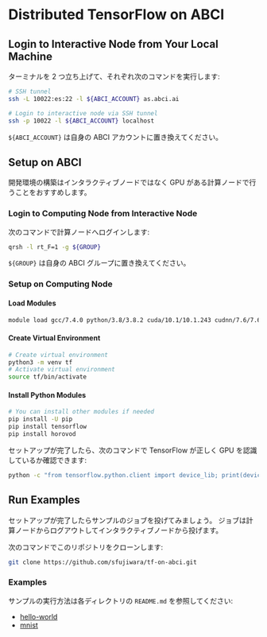 # Distributed TensorFlow on ABCI

## Login to Interactive Node from Your Local Machine

ターミナルを 2 つ立ち上げて、それぞれ次のコマンドを実行します:

```bash
# SSH tunnel
ssh -L 10022:es:22 -l ${ABCI_ACCOUNT} as.abci.ai
```

```bash
# Login to interactive node via SSH tunnel
ssh -p 10022 -l ${ABCI_ACCOUNT} localhost
```

`${ABCI_ACCOUNT}` は自身の ABCI アカウントに置き換えてください。

## Setup on ABCI

開発環境の構築はインタラクティブノードではなく GPU がある計算ノードで行うことをおすすめします。

### Login to Computing Node from Interactive Node

次のコマンドで計算ノードへログインします:

```bash
qrsh -l rt_F=1 -g ${GROUP}
```

`${GROUP}` は自身の ABCI グループに置き換えてください。

### Setup on Computing Node

#### Load Modules

```bash
module load gcc/7.4.0 python/3.8/3.8.2 cuda/10.1/10.1.243 cudnn/7.6/7.6.5 openmpi/2.1.6
```

#### Create Virtual Environment

```bash
# Create virtual environment
python3 -m venv tf
# Activate virtual environment
source tf/bin/activate
```

#### Install Python Modules

```bash
# You can install other modules if needed
pip install -U pip
pip install tensorflow
pip install horovod
```

セットアップが完了したら、次のコマンドで TensorFlow が正しく GPU を認識しているか確認できます:

```bash
python -c "from tensorflow.python.client import device_lib; print(device_lib.list_local_devices())"
```

## Run Examples

セットアップが完了したらサンプルのジョブを投げてみましょう。
ジョブは計算ノードからログアウトしてインタラクティブノードから投げます。

次のコマンドでこのリポジトリをクローンします:

```bash
git clone https://github.com/sfujiwara/tf-on-abci.git
```

### Examples

サンプルの実行方法は各ディレクトリの `README.md` を参照してください:

- [hello-world](hello-world)
- [mnist](mnist)
